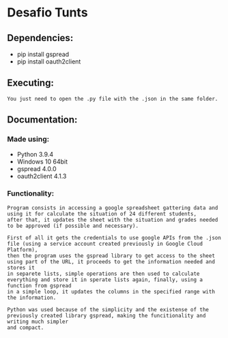 # Desafio Tunts

## Dependencies:

* pip install gspread
* pip install oauth2client

## Executing:

    You just need to open the .py file with the .json in the same folder.

## Documentation:

### Made using:
* Python 3.9.4 
* Windows 10 64bit
* gspread 4.0.0
* oauth2client 4.1.3

### Functionality:

    Program consists in accessing a google spreadsheet gattering data and using it for calculate the situation of 24 different students,
    after that, it updates the sheet with the situation and grades needed to be approved (if possible and necessary).

    First of all it gets the credentials to use google APIs from the .json file (using a service account created previously in Google Cloud Platform),
    then the program uses the gspread library to get access to the sheet using part of the URL, it proceeds to get the information needed and stores it
    in separete lists, simple operations are then used to calculate everything and store it in sperate lists again, finally, using a function from gspread
    in a simple loop, it updates the columns in the specified range with the information.

    Python was used because of the simplicity and the existense of the previously created library gspread, making the funcitionality and writing much simpler
    and compact.